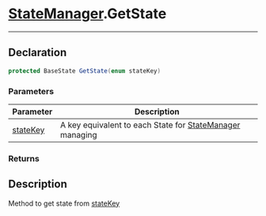 # [StateManager](StateMachine.md##STATEMANAGER-INCLUDES).GetState
---
## Declaration
```csharp
protected BaseState GetState(enum stateKey)
```
### Parameters
|Parameter|Description|
|---|---|
|[stateKey](StateKey.md)|A key equivalent to each State for [StateManager](StateMachine.md##STATEMANAGER-INCLUDES) managing|
### Returns

## Description
Method to get state from [stateKey](StateKey.md)

